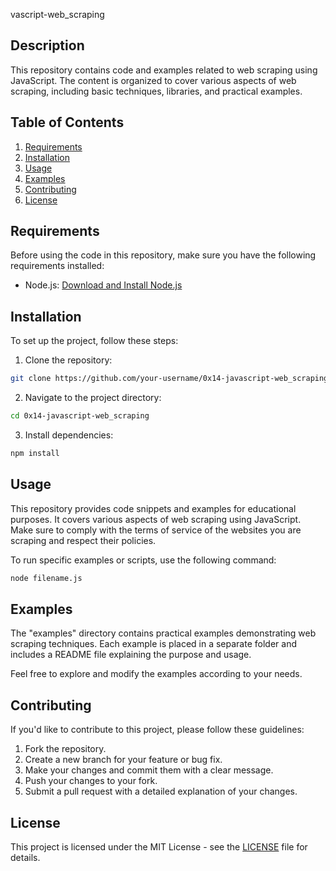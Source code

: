 vascript-web_scraping

## Description

This repository contains code and examples related to web scraping using JavaScript. The content is organized to cover various aspects of web scraping, including basic techniques, libraries, and practical examples.

## Table of Contents

1. [Requirements](#requirements)
2. [Installation](#installation)
3. [Usage](#usage)
4. [Examples](#examples)
5. [Contributing](#contributing)
6. [License](#license)

## Requirements

Before using the code in this repository, make sure you have the following requirements installed:

- Node.js: [Download and Install Node.js](https://nodejs.org/)

## Installation

To set up the project, follow these steps:

1. Clone the repository:

```bash
git clone https://github.com/your-username/0x14-javascript-web_scraping.git
```

2. Navigate to the project directory:

```bash
cd 0x14-javascript-web_scraping
```

3. Install dependencies:

```bash
npm install
```

## Usage

This repository provides code snippets and examples for educational purposes. It covers various aspects of web scraping using JavaScript. Make sure to comply with the terms of service of the websites you are scraping and respect their policies.

To run specific examples or scripts, use the following command:

```bash
node filename.js
```

## Examples

The "examples" directory contains practical examples demonstrating web scraping techniques. Each example is placed in a separate folder and includes a README file explaining the purpose and usage.

Feel free to explore and modify the examples according to your needs.

## Contributing

If you'd like to contribute to this project, please follow these guidelines:

1. Fork the repository.
2. Create a new branch for your feature or bug fix.
3. Make your changes and commit them with a clear message.
4. Push your changes to your fork.
5. Submit a pull request with a detailed explanation of your changes.

## License

This project is licensed under the MIT License - see the [LICENSE](LICENSE) file for details.
